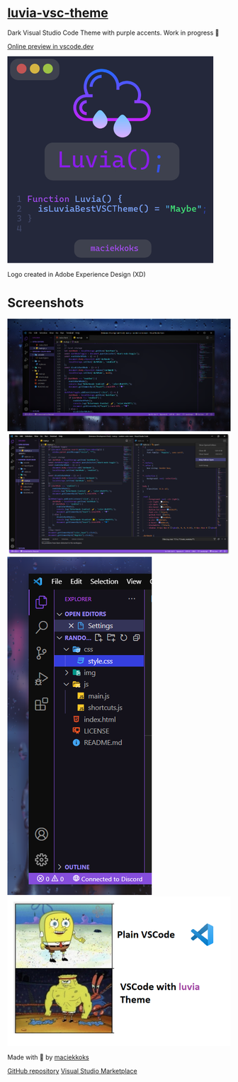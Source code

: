 # [luvia-vsc-theme](https://marketplace.visualstudio.com/items?itemName=maciekkoks.luvia-theme)

Dark Visual Studio Code Theme with purple accents. Work in progress 💜

[Online preview in vscode.dev](https://vscode.dev/theme/maciekkoks.luvia-theme/Luvia%20Theme%20)

![logo](https://raw.githubusercontent.com/maciekkoks/luvia-vsc-theme/main/Static/mainlogoluvia.png)

Logo created in Adobe Experience Design (XD)


# Screenshots

![rain](https://raw.githubusercontent.com/maciekkoks/luvia-vsc-theme/main/Static/rain-after.png)
![full-window](https://raw.githubusercontent.com/maciekkoks/luvia-vsc-theme/main/Static/full-window-shadow.png)
![prev](https://raw.githubusercontent.com/maciekkoks/luvia-vsc-theme/main/Static/preview.png)
![meme](https://raw.githubusercontent.com/maciekkoks/luvia-vsc-theme/main/Static/gigafunny.png)

Made with 💜 by [maciekkoks](https://github.com/maciekkoks)

[GitHub repository](https://github.com/maciekkoks/luvia-vsc-theme)
[Visual Studio Marketplace](https://marketplace.visualstudio.com/items?itemName=maciekkoks.luvia-theme)

